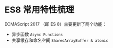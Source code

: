 # ES8 常用特性梳理

ECMAScript 2017 （即 ES 8）主要更新了两个功能：

- 异步函数 `Async Functions`
- 共享缓存和命名空间 `SharedArrayBuffer & atomic`
